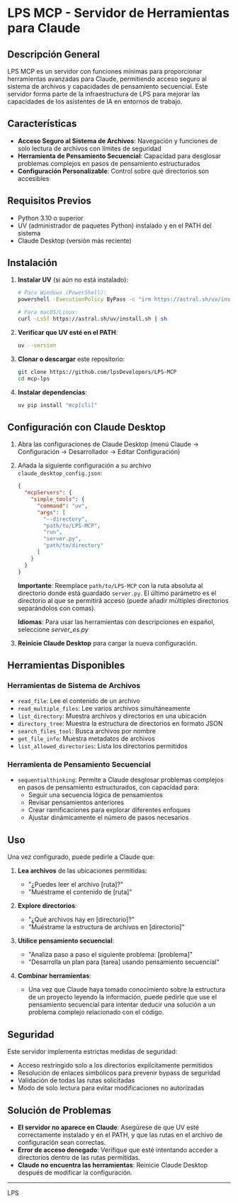 # LPS MCP - Servidor de Herramientas para Claude

## Descripción General

LPS MCP es un servidor con funciones mínimas para proporcionar herramientas avanzadas para Claude, permitiendo acceso seguro al sistema de archivos y capacidades de pensamiento secuencial. Este servidor forma parte de la infraestructura de LPS para mejorar las capacidades de los asistentes de IA en entornos de trabajo.


## Características

- **Acceso Seguro al Sistema de Archivos**: Navegación y funciones de solo lectura de archivos con límites de seguridad
- **Herramienta de Pensamiento Secuencial**: Capacidad para desglosar problemas complejos en pasos de pensamiento estructurados
- **Configuración Personalizable**: Control sobre qué directorios son accesibles

## Requisitos Previos

- Python 3.10 o superior
- UV (administrador de paquetes Python) instalado y en el PATH del sistema
- Claude Desktop (versión más reciente)

## Instalación

1. **Instalar UV** (si aún no está instalado):

   ```bash
   # Para Windows (PowerShell):
   powershell -ExecutionPolicy ByPass -c "irm https://astral.sh/uv/install.ps1 | iex"
   
   # Para macOS/Linux:
   curl -LsSf https://astral.sh/uv/install.sh | sh
   ```

2. **Verificar que UV esté en el PATH**:

   ```bash
   uv --version
   ```

3. **Clonar o descargar** este repositorio:

   ```bash
   git clone https://github.com/lpsDevelopers/LPS-MCP
   cd mcp-lps
   ```

4. **Instalar dependencias**:

   ```bash
   uv pip install "mcp[cli]"
   ```

## Configuración con Claude Desktop

1. Abra las configuraciones de Claude Desktop (menú Claude → Configuración → Desarrollador → Editar Configuración)

2. Añada la siguiente configuración a su archivo `claude_desktop_config.json`:

   ```json
   {
     "mcpServers": {
       "simple_tools": {
         "command": "uv",
         "args": [
           "--directory",
           "path/to/LPS-MCP",
           "run",
           "server.py",
           "path/to/directory"
         ]
       }
     }
   }
   ```

   **Importante**: Reemplace `path/to/LPS-MCP` con la ruta absoluta al directorio donde está guardado `server.py`. El último parámetro es el directorio al que se permitirá acceso (puede añadir múltiples directorios separándolos con comas).

   **Idiomas**: Para usar las herramientas con descripciones en español, seleccione *server_es.py*

3. **Reinicie Claude Desktop** para cargar la nueva configuración.

## Herramientas Disponibles

### Herramientas de Sistema de Archivos

- `read_file`: Lee el contenido de un archivo
- `read_multiple_files`: Lee varios archivos simultáneamente
- `list_directory`: Muestra archivos y directorios en una ubicación
- `directory_tree`: Muestra la estructura de directorios en formato JSON
- `search_files_tool`: Busca archivos por nombre
- `get_file_info`: Muestra metadatos de archivos
- `list_allowed_directories`: Lista los directorios permitidos

### Herramienta de Pensamiento Secuencial

- `sequentialthinking`: Permite a Claude desglosar problemas complejos en pasos de pensamiento estructurados, con capacidad para:
  - Seguir una secuencia lógica de pensamientos
  - Revisar pensamientos anteriores
  - Crear ramificaciones para explorar diferentes enfoques
  - Ajustar dinámicamente el número de pasos necesarios

## Uso

Una vez configurado, puede pedirle a Claude que:

1. **Lea archivos** de las ubicaciones permitidas:
   - "¿Puedes leer el archivo [ruta]?"
   - "Muéstrame el contenido de [ruta]"

2. **Explore directorios**:
   - "¿Qué archivos hay en [directorio]?"
   - "Muéstrame la estructura de archivos en [directorio]"

3. **Utilice pensamiento secuencial**:
   - "Analiza paso a paso el siguiente problema: [problema]"
   - "Desarrolla un plan para [tarea] usando pensamiento secuencial"

4. **Combinar herramientas**:
    - Una vez que Claude haya tomado conocimiento sobre la estructura de un proyecto leyendo la información, puede pedirle que use el pensamiento secuencial para intentar deducir una solución a un problema complejo relacionado con el código.

## Seguridad

Este servidor implementa estrictas medidas de seguridad:

- Acceso restringido solo a los directorios explícitamente permitidos
- Resolución de enlaces simbólicos para prevenir bypass de seguridad
- Validación de todas las rutas solicitadas
- Modo de solo lectura para evitar modificaciones no autorizadas

## Solución de Problemas

- **El servidor no aparece en Claude**: Asegúrese de que UV esté correctamente instalado y en el PATH, y que las rutas en el archivo de configuración sean correctas.
- **Error de acceso denegado**: Verifique que esté intentando acceder a directorios dentro de las rutas permitidas.
- **Claude no encuentra las herramientas**: Reinicie Claude Desktop después de modificar la configuración.

---

LPS
